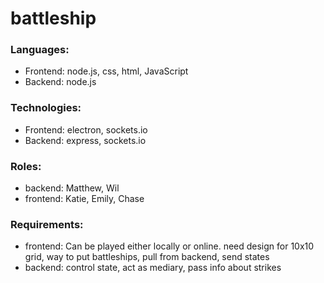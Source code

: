 # battleship
### Languages:
- Frontend: node.js, css, html, JavaScript
- Backend: node.js
### Technologies:
- Frontend: electron, sockets.io
- Backend: express, sockets.io
### Roles:
- backend: Matthew, Wil
- frontend: Katie, Emily, Chase
### Requirements:
- frontend: Can be played either locally or online. need design for 10x10 grid, way to put battleships, pull from backend, send states
- backend: control state, act as mediary, pass info about strikes
